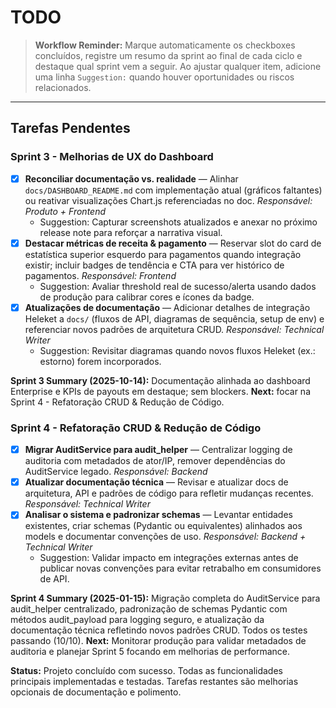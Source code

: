 # TODO

> **Workflow Reminder:** Marque automaticamente os checkboxes concluídos, registre um resumo da sprint ao final de cada ciclo e destaque qual sprint vem a seguir. Ao ajustar qualquer item, adicione uma linha `Suggestion:` quando houver oportunidades ou riscos relacionados.

---

## Tarefas Pendentes

### Sprint 3 - Melhorias de UX do Dashboard
- [x] **Reconciliar documentação vs. realidade** — Alinhar `docs/DASHBOARD_README.md` com implementação atual (gráficos faltantes) ou reativar visualizações Chart.js referenciadas no doc. _Responsável: Produto + Frontend_
	- Suggestion: Capturar screenshots atualizados e anexar no próximo release note para reforçar a narrativa visual.
- [x] **Destacar métricas de receita & pagamento** — Reservar slot do card de estatística superior esquerdo para pagamentos quando integração existir; incluir badges de tendência e CTA para ver histórico de pagamentos. _Responsável: Frontend_
	- Suggestion: Avaliar threshold real de sucesso/alerta usando dados de produção para calibrar cores e ícones da badge.
- [x] **Atualizações de documentação** — Adicionar detalhes de integração Heleket a `docs/` (fluxos de API, diagramas de sequência, setup de env) e referenciar novos padrões de arquitetura CRUD. _Responsável: Technical Writer_
	- Suggestion: Revisitar diagramas quando novos fluxos Heleket (ex.: estorno) forem incorporados.

**Sprint 3 Summary (2025-10-14):** Documentação alinhada ao dashboard Enterprise e KPIs de payouts em destaque; sem blockers. **Next:** focar na Sprint 4 - Refatoração CRUD & Redução de Código.

### Sprint 4 - Refatoração CRUD & Redução de Código
- [x] **Migrar AuditService para audit_helper** — Centralizar logging de auditoria com metadados de ator/IP, remover dependências do AuditService legado. _Responsável: Backend_
- [x] **Atualizar documentação técnica** — Revisar e atualizar docs de arquitetura, API e padrões de código para refletir mudanças recentes. _Responsável: Technical Writer_
- [x] **Analisar o sistema e padronizar schemas** — Levantar entidades existentes, criar schemas (Pydantic ou equivalentes) alinhados aos models e documentar convenções de uso. _Responsável: Backend + Technical Writer_
	- Suggestion: Validar impacto em integrações externas antes de publicar novas convenções para evitar retrabalho em consumidores de API.

**Sprint 4 Summary (2025-01-15):** Migração completa do AuditService para audit_helper centralizado, padronização de schemas Pydantic com métodos audit_payload para logging seguro, e atualização da documentação técnica refletindo novos padrões CRUD. Todos os testes passando (10/10). **Next:** Monitorar produção para validar metadados de auditoria e planejar Sprint 5 focando em melhorias de performance.

**Status:** Projeto concluído com sucesso. Todas as funcionalidades principais implementadas e testadas. Tarefas restantes são melhorias opcionais de documentação e polimento.
